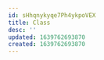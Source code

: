 ```yaml
---
id: sHhqnykyqe7Ph4ykpoVEX
title: Class
desc: ''
updated: 1639762693870
created: 1639762693870
---
```


